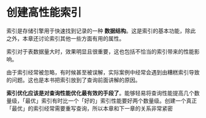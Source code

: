 # 创建高性能索引

索引是存储引擎用于快速找到记录的一种 **数据结构**。这是索引的基本功能，除此之外，本章还讨论索引其他一些方面有用的属性。

索引对于表数据量大时，效果明显且很重要，这也包括不恰当的索引带来的性能影响。

由于索引经常被忽略，有时候甚至被误解，实际案例中经常会遇到由糟糕索引导致的问题。这也是本书把索引放到了查询前面讲解的原因。

**索引优化应该是对查询性能优化最有效的手段了**。能够轻易将查询性能提高几个数量级，「最优」索引有时比一个「好的」索引性能要好两个数量级。创建一个真正「最优」的索引经常需要重写查询，所以本章和下一章的关系非常紧密